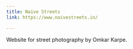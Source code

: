 ```yaml
---
title: Naive Streets
link: https://www.naivestreets.in/

---
```

Website for street photography by Omkar Karpe.